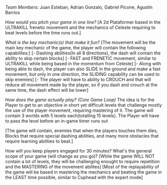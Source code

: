 *Team Members:* Juan Esteban, Adrian Gonzalo, Gabriel Picone, Agustin Barrios

*How would you pitch your game in one line?*
[A 2d Plataformer based in the ULTRAKILL frenetic movement and the mechanics of Celeste requiring to beat levels before the time runs out.]

*What is the key mechanic(s) that make it fun?*
[The movement will be the main key mechanic of the game, the player will contain the following capabilites:]
[- Dashing abilities(In all 8 directions), the dash will contain the ability to skip certain blocks]
[- FAST and FRENETIC movement, similar to ULTRAKILL while being based in the momentum from Celeste]
[- Along with being able to dash, the player can also SLIDE in the ground and make a fast movement, but only in one direction, the SLIDING capability can be used to skip enemies]
[- The player will have to ability to CROUCH and that will reduce all movement made by the player, so if you dash and crouch at the same time, the dash effect will be lower]

*How does the game actually play? (Core Game Loop)*
The idea is for the Player to get to an objective in short yet difficult levels that challenge mostly the use of the player movement, requiring mastering of it.
The game will contain 3 worlds with 5 levels each(totalling 15 levels). The Player will have to pass the level before an in-game timer runs out

[The game will contain, enemies that when the players touches them dies, Blocks that require special dashing abilities, and many more obstacles that require learning abilities to beat.]

How will you keep players engaged for 30 minutes? What's the general scope of your game (will change as you go)?
[While the game WILL NOT contain a lot of levels, they will be challenging enought to require repetition and the MASTERING of the movement abilites]
[Most of the replayability of the game will be based in mastering the mechanics and beating the game in the LEAST time possible, similar to Cuphead with the expert mode]
